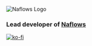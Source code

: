 ![Naflows Logo](https://public.naflows.com/assets/corporate/naflows_full_logotype.png)

### Lead developer of [Naflows](https://naflows.com)

[![ko-fi](https://ko-fi.com/img/githubbutton_sm.svg)](https://ko-fi.com/N4N0W3P7P)
